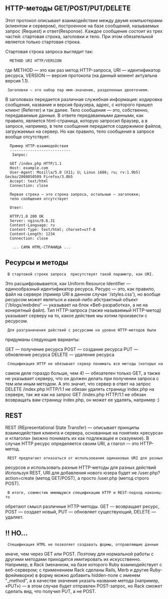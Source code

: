 HTTP-методы GET/POST/PUT/DELETE
--------------------------------

Этот протокол описывает взаимодействие между двумя компьютерами (клиентом и сервером), построенное на базе сообщений, называемых запрос (Request) и 
ответ(Response).
     Каждое сообщение состоит из трех частей: стартовая строка,
заголовки и тело. При этом обязательной является только стартовая строка.

Стартовая строка запроса выглядит так:

      METHOD URI HTTP/VERSION 

где METHOD — это как раз метод HTTP-запроса, URI — идентификатор ресурса, 
VERSION — версия протокола (на данный момент актуальна версия 1.1).

     Заголовки — это набор пар имя-значение, разделенных двоеточием. 
В заголовках передается различная служебная информация: кодировка 
сообщения, название и версия браузера, адрес, с которого пришел клиент 
(Referrer) и так далее.
     Тело сообщения — это, собственно, передаваемые данные. 
В ответе передаваемыми данными, как правило, является html-страница, 
которую запросил браузер, а в запросе, например, в теле сообщения 
передается содержимое файлов, загружаемых на сервер. Но как правило, 
тело сообщения в запросе вообще отсутствует.

      Пример HTTP-взаимодействия
      ---------------------------
       Запрос:

      GET /index.php HTTP/1.1
      Host: example.com
      User-Agent: Mozilla/5.0 (X11; U; Linux i686; ru; rv:1.9b5) Gecko/2008050509 Firefox/3.0b5
      Accept: text/html
      Connection: close

      Первая строка — это строка запроса, остальные — заголовки;
      тело сообщения отсутствует

      Ответ:

      HTTP/1.0 200 OK
      Server: nginx/0.6.31
      Content-Language: ru
      Content-Type: text/html; charset=utf-8
      Content-Length: 1234
      Connection: close

       ... САМА HTML-СТРАНИЦА ...


Ресурсы и методы
-----------------
     В стартовой строке запроса  присутствует такой параметр, как URI. 
Это расшифровывается, как Uniform Resource Identifier — единообразный 
идентификатор ресурса. Ресурс — это, как правило, файл на сервере 
(пример URI в данном случае '/styles.css'), но вообще ресурсом может 
являться и какой-либо абстрактный объект ('/blogs/webdev/' — указывает
на блок «Веб-разработка», а не на конкретный файл).
     Тип HTTP-запроса (также называемый HTTP-метод) указывает серверу 
на то, какое действие мы хотим произвести с ресурсом.

     Для разграничения действий с ресурсами на уровне HTTP-методов были
придуманы следующие варианты:

GET — получение ресурса
POST — создание ресурса
PUT — обновление ресурса
DELETE — удаление ресурса

     Спецификация HTTP не обязывает сервер понимать все методы (которых на
самом деле гораздо больше, чем 4) — обязателен только GET, а также не 
указывает серверу, что он должен делать при получении запроса с тем или
иным методом. А это значит, что сервер в ответ на запрос DELETE /index.php
HTTP/1.1 не обязан удалять страницу index.php на сервере, так же как
на запрос GET /index.php HTTP/1.1 не обязан возвращать вам страницу
index.php, он может ее удалять, например :)

REST
----
REST (REpresentational State Transfer) — описывает принципы взаимодействия 
клиента и сервера, основанные на понятиях «ресурса» и «глагола» (можно 
понимать их как подлежащее и сказуемое). В случае HTTP ресурс определяется 
своим URI, а глагол — это HTTP-метод.

     REST предлагает отказаться от использования одинаковых URI для разных 
ресурсов и использовать разные HTTP-методы для разных действий
     Используя REST, URI для добавления нового юзера будет не 
/user.php?action=create (метод GET/POST), а просто
/user.php (метод строго POST).

     В итоге, совместив имеющуюся спецификацию HTTP и REST-подход наконец-то 
обретают смысл различные HTTP-методы. GET — возвращает ресурс, POST — 
создает новый, PUT — обновляет существующий, DELETE — удаляет.

!! НО...
---------
     Спецификация HTML не позволяет создавать формы, отправляющие данные 
иначе, чем через GET или POST. Поэтому для нормальной работы с другими 
методами приходится имитировать их искусственно. 
     Например, в Rack (механизм, на базе которого Ruby взаимодействует с 
веб-сервером; с применением Rack сделаны Rails, Merb и другие Ruby-фреймворки)
в форму можно добавить hidden-поле с именем "_method", а в качестве значения
указать название метода (например, «PUT») — в этом случае будет отправлен
POST-запрос, но Rack сможет сделать вид, что получил PUT, а не POST.



